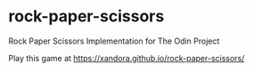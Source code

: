 # rock-paper-scissors
Rock Paper Scissors Implementation for The Odin Project

Play this game at https://xandora.github.io/rock-paper-scissors/
